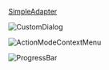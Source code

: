 [SimpleAdapter](https://github.com/llfjfz/AndroidTutorials/blob/master/UiComponentTutorials/screenshots/simpleadapter.png)


![CustomDialog](https://github.com/llfjfz/AndroidTutorials/blob/master/UiComponentTutorials/screenshots/dialog.png)



![ActionModeContextMenu](https://github.com/llfjfz/AndroidTutorials/blob/master/UiComponentTutorials/screenshots/actionmode.png) 


![ProgressBar](https://github.com/llfjfz/AndroidTutorials/blob/master/UiComponentTutorials/screenshots/progressbar.png) 

